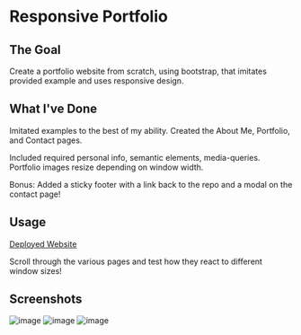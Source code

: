 # Responsive Portfolio

## The Goal

Create a portfolio website from scratch, using bootstrap, that imitates provided example and uses responsive design.

## What I've Done

Imitated examples to the best of my ability. Created the About Me, Portfolio, and Contact pages. 

Included required personal info, semantic elements, media-queries. Portfolio images resize depending on window width.

Bonus: Added a sticky footer with a link back to the repo and a modal on the contact page!

## Usage

[Deployed Website](https://arhamilton92.github.io/responsive-portfolio/)

Scroll through the various pages and test how they react to different window sizes!

## Screenshots

![image](https://user-images.githubusercontent.com/64741393/83700109-e9f43680-a5d3-11ea-8547-f2679453f50f.png)
![image](https://user-images.githubusercontent.com/64741393/83700129-fc6e7000-a5d3-11ea-87f5-2cc58e5deda3.png)
![image](https://user-images.githubusercontent.com/64741393/83700065-c7fab400-a5d3-11ea-92b9-b09fab591d83.png)
